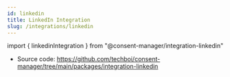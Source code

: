 ```yaml
---
id: linkedin
title: LinkedIn Integration
slug: /integrations/linkedin
---
```


import { linkedinIntegration } from "@consent-manager/integration-linkedin"

- Source code: https://github.com/techboi/consent-manager/tree/main/packages/integration-linkedin

<IntegrationProfile integration={linkedinIntegration({})} />
